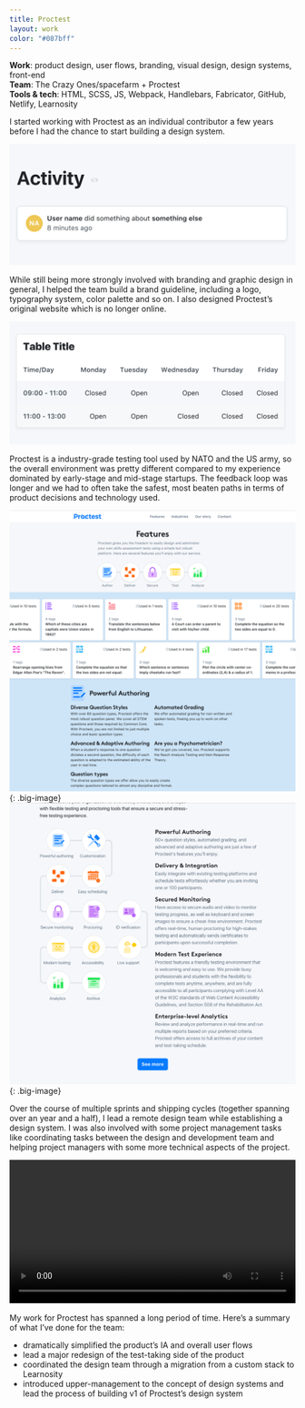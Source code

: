 ```yaml
---
title: Proctest
layout: work
color: "#087bff"
---
```


**Work**: product design, user flows, branding, visual design, design systems, front-end<br>
**Team**: The Crazy Ones/spacefarm + Proctest<br>
**Tools & tech**: HTML, SCSS, JS, Webpack, Handlebars, Fabricator, GitHub, Netlify, Learnosity

I started working with Proctest as an individual contributor a few years before I had the chance to start building a design system.

![](/images/work/proctest/proctest2.png)

While still being more strongly involved with branding and graphic design in general, I helped the team build a brand guideline, including a logo, typography system, color palette and so on. I also designed Proctest’s original website which is no longer online.

![](/images/work/proctest/proctest3.png)

Proctest is a industry-grade testing tool used by NATO and the US army, so the overall environment was pretty different compared to my experience dominated by early-stage and mid-stage startups. The feedback loop was longer and we had to often take the safest, most beaten paths in terms of product decisions and technology used.

![](/images/work/proctest/proctest4.png){: .big-image}
![](/images/work/proctest/proctest5.png){: .big-image}

Over the course of multiple sprints and shipping cycles (together spanning over an year and a half), I lead a remote design team while establishing a design system. I was also involved with some project management tasks like coordinating tasks between the design and development team and helping project managers with some more technical aspects of the project.

<video width="100%" height="auto" controls="controls">
    <source src="/images/work/proctest/proctest1.mp4" type="video/mp4">
    Your browser does not support the video tag.
</video>

My work for Proctest has spanned a long period of time. Here’s a summary of what I’ve done for the team:

- dramatically simplified the product’s IA and overall user flows
- lead a major redesign of the test-taking side of the product
- coordinated the design team through a migration from a custom stack to Learnosity
- introduced upper-management to the concept of design systems and lead the process of building v1 of Proctest’s design system